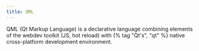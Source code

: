 ```yaml
---
title: QML
---
```


QML (Qt Markup Language) is a declarative language combining elements of the webdev toolkit (JS, hot reload) with {% tag "Qt's", "qt" %} native cross-platform development environment.
